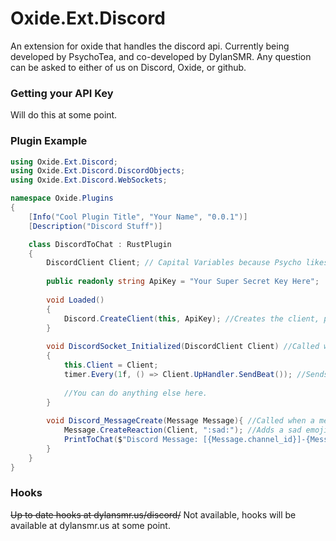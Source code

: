 # Oxide.Ext.Discord
An extension for oxide that handles the discord api. Currently being developed by PsychoTea, and co-developed by DylanSMR. Any question can be asked to either of us on Discord, Oxide, or github. 

### Getting your API Key
Will do this at some point.

### Plugin Example
```csharp
using Oxide.Ext.Discord;
using Oxide.Ext.Discord.DiscordObjects;
using Oxide.Ext.Discord.WebSockets;

namespace Oxide.Plugins
{
    [Info("Cool Plugin Title", "Your Name", "0.0.1")]
    [Description("Discord Stuff")]

    class DiscordToChat : RustPlugin
    {
        DiscordClient Client; // Capital Variables because Psycho likes those.
        
        public readonly string ApiKey = "Your Super Secret Key Here";
        
        void Loaded()
        {
            Discord.CreateClient(this, ApiKey); //Creates the client, params: Plugin, Key
        }
        
        void DiscordSocket_Initialized(DiscordClient Client) //Called when the client is created and is ready to be used, no return value.
        {
            this.Client = Client;       
            timer.Every(1f, () => Client.UpHandler.SendBeat()); //Sends a alert to the client confirming the plugin is active.
            
            //You can do anything else here. 
        }
        
        void Discord_MessageCreate(Message Message){ //Called when a message is created in discord, params: Message
            Message.CreateReaction(Client, ":sad:"); //Adds a sad emoji to the message. 
            PrintToChat($"Discord Message: [{Message.channel_id}]-{Message.author.name} : {Message.content}");
        }
    }
}
```

### Hooks
~~Up to date hooks at dylansmr.us/discord/~~ Not available, hooks will be available at dylansmr.us at some point.
